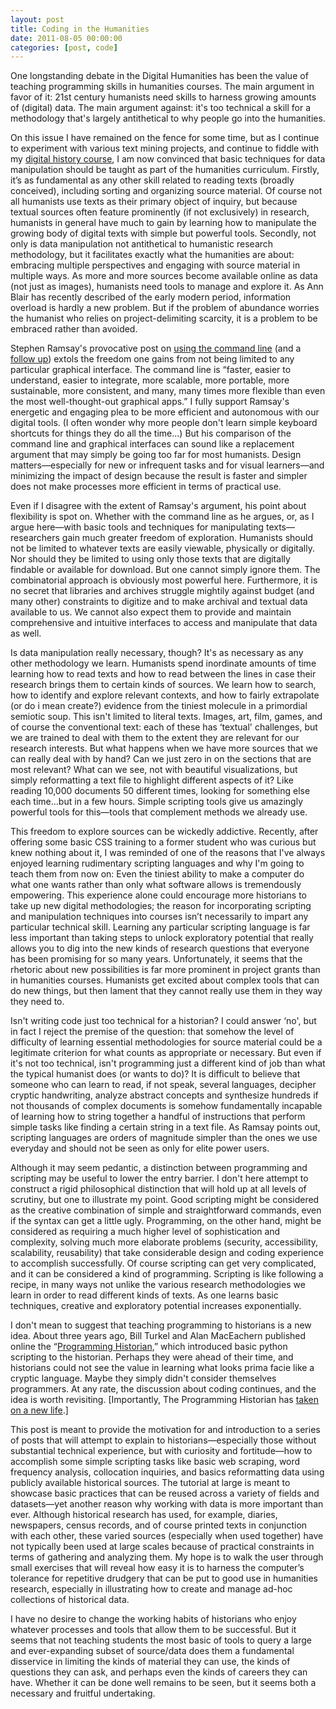 ```yaml
--- 
layout: post 
title: Coding in the Humanities
date: 2011-08-05 00:00:00
categories: [post, code]
---
```


One longstanding debate in the Digital Humanities has been the value of teaching programming skills in humanities courses. The main argument in favor of it: 21st century humanists need skills to harness growing amounts of (digital) data. The main argument against: it's too technical a skill for a methodology that's largely antithetical to why people go into the humanities.

On this issue I have remained on the fence for some time, but as I continue to experiment with various text mining projects, and continue to fiddle with my [digital history course](../introduction-to-digital-history/), I am now convinced that basic techniques for data manipulation should be taught as part of the humanities curriculum. Firstly, it’s as fundamental as any other skill related to reading texts (broadly conceived), including sorting and organizing source material. Of course not all humanists use texts as their primary object of inquiry, but because textual sources often feature prominently (if not exclusively) in research, humanists in general have much to gain by learning how to manipulate the growing body of digital texts with simple but powerful tools. Secondly, not only is data manipulation not antithetical to humanistic research methodology, but it facilitates exactly what the humanities are about: embracing multiple perspectives and engaging with source material in multiple ways. As more and more sources become available online as data (not just as images), humanists need tools to manage and explore it. As Ann Blair has recently described of the early modern period, information overload is hardly a new problem. But if the problem of abundance worries the humanist who relies on project-delimiting scarcity, it is a problem to be embraced rather than avoided. 

Stephen Ramsay's provocative post on [using the command line](http://stephenramsay.us/2011/04/09/life-on-the-command-line/)  (and a [follow up](http://stephenramsay.us/2011/07/25/the-mythical-man-finger/)) extols the freedom one gains from not being limited to any particular graphical interface. The command line is &#8220;faster, easier to understand, easier to integrate, more scalable, more portable, more sustainable, more consistent, and many, many times more flexible than even the most well-thought-out graphical apps.&#8221; I fully support Ramsay's energetic and engaging plea to be more efficient and autonomous with our digital tools. (I often wonder why more people don't learn simple keyboard shortcuts for things they do all the time&#8230;) But his comparison of the command line and graphical interfaces can sound like a replacement argument that may simply be going too far for most humanists. Design matters&mdash;especially for new or infrequent tasks and for visual learners&mdash;and minimizing the impact of design because the result is faster and simpler does not make processes more efficient in terms of practical use.

Even if I disagree with the extent of Ramsay's argument, his point about flexibility is spot on. Whether with the command line as he argues, or, as I argue here&mdash;with basic tools and techniques for manipulating texts&mdash;researchers gain much greater freedom of exploration. Humanists should not be limited to whatever texts are easily viewable, physically or digitally. Nor should they be limited to using only those texts that are digitally findable or available for download. But one cannot simply ignore them. The combinatorial approach is obviously most powerful here. Furthermore, it is no secret that libraries and archives struggle mightily against budget (and many other) constraints to digitize and to make archival and textual data available to us. We cannot also expect them to provide and maintain comprehensive and intuitive interfaces to access and manipulate that data as well.

Is data manipulation really necessary, though? It's as necessary as any other methodology we learn. Humanists spend inordinate amounts of time learning how to read texts and how to read between the lines in case their research brings them to certain kinds of sources. We learn how to search, how to identify and explore relevant contexts, and how to fairly extrapolate (or do i mean create?) evidence from the tiniest molecule in a primordial semiotic soup. This isn't limited to literal texts. Images, art, film, games, and of course the conventional text: each of these has &#8216;textual' challenges, but we are trained to deal with them to the extent they are relevant for our research interests. But what happens when we have more sources that we can really deal with by hand? Can we just zero in on the sections that are most relevant? What can we see, not with beautiful visualizations, but simply reformatting a text file to highlight different aspects of it? Like reading 10,000 documents 50 different times, looking for something else each time&#8230;but in a few hours. Simple scripting tools give us amazingly powerful tools for this—tools that complement methods we already use. 

This freedom to explore sources can be wickedly addictive. Recently, after offering some basic CSS training to a former student who was curious but knew nothing about it, I was reminded of one of the reasons that I've always enjoyed learning rudimentary scripting languages and why I'm going to teach them from now on: Even the tiniest ability to make a computer do what one wants rather than only what software allows is tremendously empowering. This experience alone could encourage more historians to take up new digital methodologies; the reason for incorporating scripting and manipulation techniques into courses isn’t necessarily to impart any particular technical skill. Learning any particular scripting language is far less important than taking steps to unlock exploratory potential that really allows you to dig into the new kinds of research questions that everyone has been promising for so many years. Unfortunately, it seems that the rhetoric about new possibilities is far more prominent in project grants than in humanities courses. Humanists get excited about complex tools that can do new things, but then lament that they cannot really use them in they way they need to. 

Isn't writing code just too technical for a historian? I could answer &#8216;no', but in fact I reject the premise of the question: that somehow the level of difficulty of learning essential methodologies for source material could be a legitimate criterion for what counts as appropriate or necessary. But even if it's not too technical, isn't programming just a different kind of job than what the typical humanist does (or wants to do)? It is difficult to believe that someone who can learn to read, if not speak, several languages, decipher cryptic handwriting, analyze abstract concepts and synthesize hundreds if not thousands of complex documents is somehow fundamentally incapable of learning how to string together a handful of instructions that perform simple tasks like finding a certain string in a text file. As Ramsay points out, scripting languages are orders of magnitude simpler than the ones we use everyday and should not be seen as only for elite power users. 

Although it may seem pedantic, a distinction between programming and scripting may be useful to lower the entry barrier. I don't here attempt to construct a rigid philosophical distinction that will hold up at all levels of scrutiny, but one to illustrate my point. Good scripting might be considered as the creative combination of simple and straightforward commands, even if the syntax can get a little ugly. Programming, on the other hand, might be considered as requiring a much higher level of sophistication and complexity, solving much more elaborate problems (security, accessibility, scalability, reusability) that take considerable design and coding experience to accomplish successfully. Of course scripting can get very complicated, and it can be considered a kind of programming. Scripting is like following a recipe, in many ways not unlike the various research methodologies we learn in order to read different kinds of texts. As one learns basic techniques, creative and exploratory potential increases exponentially.

I don't mean to suggest that teaching programming to historians is a new idea. About three years ago, Bill Turkel and Alan MacEachern published online the &#8220;[Programming Historian](http://niche-canada.org/member-projects/programming-historian/ch1.html),&#8221; which introduced basic python scripting to the historian. Perhaps they were ahead of their time, and historians could not see the value in learning what looks prima facie like a cryptic language. Maybe they simply didn't consider themselves programmers. At any rate, the discussion about coding continues, and the idea is worth revisiting. [Importantly, The Programming Historian has [taken on a new life](http://programminghistorian.org/).]

This post is meant to provide the motivation for and introduction to a series of posts that will attempt to explain to historians&mdash;especially those without substantial technical experience, but with curiosity and fortitude&mdash;how to accomplish some simple scripting tasks like basic web scraping, word frequency analysis, collocation inquiries, and basics reformatting data using publicly available historical sources. The tutorial at large is meant to showcase basic practices that can be reused across a variety of fields and datasets&mdash;yet another reason why working with data is more important than ever. Although historical research has used, for example, diaries, newspapers, census records, and of course printed texts in conjunction with each other, these varied sources (especially when used together) have not typically been used at large scales because of practical constraints in terms of gathering and analyzing them. My hope is to walk the user through small exercises that will reveal how easy it is to harness the computer’s tolerance for repetitive drudgery that can be put to good use in humanities research, especially in illustrating how to create and manage ad-hoc collections of historical data.

I have no desire to change the working habits of historians who enjoy whatever processes and tools that allow them to be successful. But it seems that not teaching students the most basic of tools to query a large and ever-expanding subset of source/data does them a fundamental disservice in limiting the kinds of material they can use, the kinds of questions they can ask, and perhaps even the kinds of careers they can have. Whether it can be done well remains to be seen, but it seems both a necessary and fruitful undertaking. 
